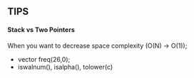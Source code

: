 ## TIPS

#### Stack vs Two Pointers
When you want to decrease space complexity (O(N) -> O(1));

- vector<int> freq(26,0);
- iswalnum(), isalpha(), tolower(c)
